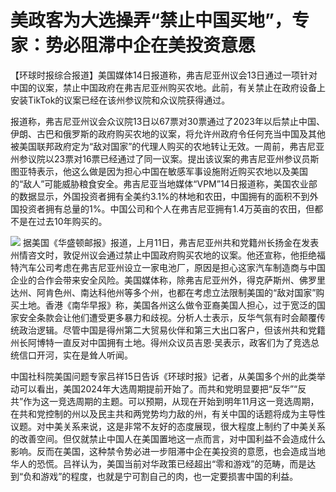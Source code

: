 # 美政客为大选操弄“禁止中国买地”，专家：势必阻滞中企在美投资意愿

【环球时报综合报道】美国媒体14日报道称，弗吉尼亚州议会13日通过一项针对中国的议案，禁止中国政府在弗吉尼亚州购买农地。此前，有关禁止在政府设备上安装TikTok的议案已经在该州参议院和众议院获得通过。

报道称，弗吉尼亚州议会众议院13日以67票对30票通过了2023年以后禁止中国、伊朗、古巴和俄罗斯的政府购买农地的议案，将允许州政府令任何充当中国及其他被美国联邦政府定为“敌对国家”的代理人购买的农地转让无效。一周前，弗吉尼亚州参议院以23票对16票已经通过了同一议案。提出该议案的弗吉尼亚州参议员斯图亚特表示，他这么做是因为担心中国在敏感军事设施附近购买农地以及美国的“敌人”可能威胁粮食安全。弗吉尼亚当地媒体“VPM”14日报道称，美国农业部的数据显示，外国投资者拥有全美约3.1%的林地和农田，中国拥有的面积不到外国投资者拥有总量的1%。中国公司和个人在弗吉尼亚拥有1.4万英亩的农田，但都不是在过去10年购买的。

![](https://inews.gtimg.com/newsapp_bt/0/15667783917/1000)
据美国《华盛顿邮报》报道，上月11日，弗吉尼亚州共和党籍州长扬金在发表州情咨文时，敦促州议会通过禁止中国政府购买农地的议案。他还宣称，他拒绝福特汽车公司考虑在弗吉尼亚州设立一家电池厂，原因是担心这家汽车制造商与中国企业的合作会带来安全风险。美国媒体称，除弗吉尼亚州外，得克萨斯州、佛罗里达州、阿肯色州、南达科他州等多个州，也都在考虑立法限制美国的“敌对国家”购买土地。香港《南华早报》称，美国各州这么做令亚裔美国人担心，过于宽泛的国家安全条款会让他们遭受更多暴力和歧视。分析人士表示，反华气氛有时会颠覆传统政治逻辑。尽管中国是得州第二大贸易伙伴和第三大出口客户，但该州共和党籍州长阿博特一直反对中国拥有土地。得州众议员吉恩·吴表示，政客们为了竞选总统信口开河，实在是耸人听闻。

中国社科院美国问题专家吕祥15日告诉《环球时报》记者，从美国多个州的此类举动可以看出，美国2024年大选周期提前开始了。而共和党明显要把“反华”“反共”作为这一竞选周期的主题。可以预期，从现在开始到明年11月这一竞选周期，在共和党控制的州以及民主共和两党势均力敌的州，有关中国的话题将成为主导性议题。对中美关系来说，这是非常不友好的态度展现，很大程度上制约了中美关系的改善空间。但仅就禁止中国人在美国置地这一点而言，对中国利益不会造成什么影响。反而在美国，这种禁令势必进一步阻滞中企在美投资的意愿，也会造成当地华人的恐慌。吕祥认为，美国当前对华政策已经超出“零和游戏”的范畴，而是达到“负和游戏”的程度，也就是宁可割自己的肉，也一定要损害中国的利益。

